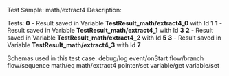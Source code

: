 Test Sample: math/extract4
Description: 

Tests:
	**0** - Result saved in Variable **TestResult_math/extract4_0** with Id **1**
	**1** - Result saved in Variable **TestResult_math/extract4_1** with Id **3**
	**2** - Result saved in Variable **TestResult_math/extract4_2** with Id **5**
	**3** - Result saved in Variable **TestResult_math/extract4_3** with Id **7**

Schemas used in this test case:
	debug/log
	event/onStart
	flow/branch
	flow/sequence
	math/eq
	math/extract4
	pointer/set
	variable/get
	variable/set
